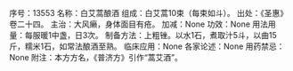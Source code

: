 序号：13553
名称：白艾蒿酿酒
组成：白艾蒿10束（每束如斗）。
出处：《圣惠》卷二十四。
主治：大风癞，身体面目有疮。
加减：None
功效：None
用法用量：每服暖1中盏，日3次。
制备方法：上粗锉。以水1石，煮取汁5斗，以曲15斤，糯米1石，如常法酿酒至熟。
临床应用：None
各家论述：None
用药禁忌：None
附注：本方方名，《普济方》引作“蒿艾酒”。
